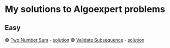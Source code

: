 # My solutions to Algoexpert problems

## Easy
🟢 [Two Number Sum](https://www.algoexpert.io/questions/two-number-sum) - [solution](https://github.com/csdiaries/algoexpert/blob/main/easy/two-number-sum.go)
🟢 [Validate Subsequence](https://www.algoexpert.io/questions/validate-subsequence) - [solution](https://github.com/csdiaries/algoexpert/blob/main/easy/validate-subsequence.go)
